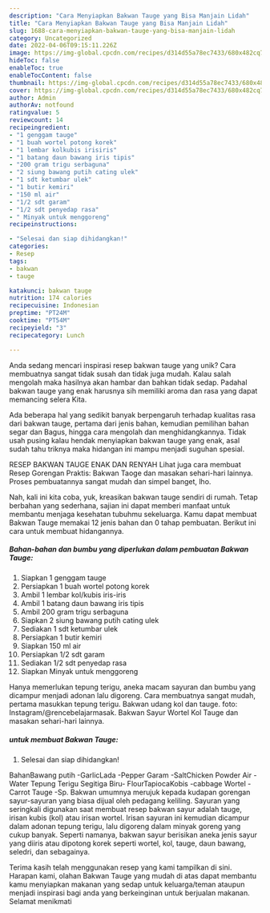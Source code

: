 ```yaml
---
description: "Cara Menyiapkan Bakwan Tauge yang Bisa Manjain Lidah"
title: "Cara Menyiapkan Bakwan Tauge yang Bisa Manjain Lidah"
slug: 1688-cara-menyiapkan-bakwan-tauge-yang-bisa-manjain-lidah
category: Uncategorized
date: 2022-04-06T09:15:11.226Z
image: https://img-global.cpcdn.com/recipes/d314d55a78ec7433/680x482cq70/bakwan-tauge-foto-resep-utama.jpg
hideToc: false
enableToc: true
enableTocContent: false
thumbnail: https://img-global.cpcdn.com/recipes/d314d55a78ec7433/680x482cq70/bakwan-tauge-foto-resep-utama.jpg
cover: https://img-global.cpcdn.com/recipes/d314d55a78ec7433/680x482cq70/bakwan-tauge-foto-resep-utama.jpg
author: Admin
authorAv: notfound
ratingvalue: 5
reviewcount: 14
recipeingredient:
- "1 genggam tauge"
- "1 buah wortel potong korek"
- "1 lembar kolkubis irisiris"
- "1 batang daun bawang iris tipis"
- "200 gram trigu serbaguna"
- "2 siung bawang putih cating ulek"
- "1 sdt ketumbar ulek"
- "1 butir kemiri"
- "150 ml air"
- "1/2 sdt garam"
- "1/2 sdt penyedap rasa"
- " Minyak untuk menggoreng"
recipeinstructions:

- "Selesai dan siap dihidangkan!"
categories:
- Resep
tags:
- bakwan
- tauge

katakunci: bakwan tauge 
nutrition: 174 calories
recipecuisine: Indonesian
preptime: "PT24M"
cooktime: "PT54M"
recipeyield: "3"
recipecategory: Lunch

---
```





Anda sedang mencari inspirasi resep bakwan tauge yang unik? Cara membuatnya sangat tidak susah dan tidak juga mudah. Kalau salah mengolah maka hasilnya akan hambar dan bahkan tidak sedap. Padahal bakwan tauge yang enak harusnya sih memiliki aroma dan rasa yang dapat memancing selera Kita.





Ada beberapa hal yang sedikit banyak berpengaruh terhadap kualitas rasa dari bakwan tauge, pertama dari jenis bahan, kemudian pemilihan bahan segar dan Bagus, hingga cara mengolah dan menghidangkannya. Tidak usah pusing kalau hendak menyiapkan bakwan tauge yang enak,      asal sudah tahu triknya maka hidangan ini mampu menjadi suguhan spesial.














RESEP BAKWAN TAUGE ENAK DAN RENYAH Lihat juga cara membuat Resep Gorengan Praktis: Bakwan Taoge dan masakan sehari-hari lainnya. Proses pembuatannya sangat mudah dan simpel banget, lho.






Nah, kali ini kita coba, yuk, kreasikan bakwan tauge sendiri di rumah. Tetap berbahan yang sederhana, sajian ini dapat memberi manfaat untuk membantu menjaga kesehatan tubuhmu sekeluarga. Kamu dapat membuat Bakwan Tauge memakai 12 jenis bahan dan 0 tahap pembuatan. Berikut ini cara untuk membuat hidangannya.

<!--inarticleads1-->

##### Bahan-bahan dan bumbu yang diperlukan dalam pembuatan Bakwan Tauge:

1. Siapkan 1 genggam tauge
1. Persiapkan 1 buah wortel potong korek
1. Ambil 1 lembar kol/kubis iris-iris
1. Ambil 1 batang daun bawang iris tipis
1. Ambil 200 gram trigu serbaguna
1. Siapkan 2 siung bawang putih cating ulek
1. Sediakan 1 sdt ketumbar ulek
1. Persiapkan 1 butir kemiri
1. Siapkan 150 ml air
1. Persiapkan 1/2 sdt garam
1. Sediakan 1/2 sdt penyedap rasa
1. Siapkan  Minyak untuk menggoreng


Hanya memerlukan tepung terigu, aneka macam sayuran dan bumbu yang dicampur menjadi adonan lalu digoreng. Cara membuatnya sangat mudah, pertama masukkan tepung terigu. Bakwan udang kol dan tauge. foto: Instagram/@rencebelajarmasak. Bakwan Sayur Wortel Kol Tauge dan masakan sehari-hari lainnya. 

<!--inarticleads2-->

#####  untuk membuat Bakwan Tauge:


1. Selesai dan siap dihidangkan!

BahanBawang putih -GarlicLada -Pepper Garam -SaltChicken Powder Air -Water Tepung Terigu Segitiga Biru- FlourTapiocaKobis -cabbage Wortel -Carrot Tauge -Sp. Bakwan umumnya merujuk kepada kudapan gorengan sayur-sayuran yang biasa dijual oleh pedagang keliling. Sayuran yang seringkali digunakan saat membuat resep bakwan sayur adalah tauge, irisan kubis (kol) atau irisan wortel. Irisan sayuran ini kemudian dicampur dalam adonan tepung terigu, lalu digoreng dalam minyak goreng yang cukup banyak. Seperti namanya, bakwan sayur berisikan aneka jenis sayur yang diiris atau dipotong korek seperti wortel, kol, tauge, daun bawang, seledri, dan sebagainya. 

Terima kasih telah menggunakan resep yang kami tampilkan di sini. Harapan kami, olahan Bakwan Tauge yang mudah di atas dapat membantu kamu menyiapkan makanan yang sedap untuk keluarga/teman ataupun menjadi inspirasi bagi anda yang berkeinginan untuk berjualan makanan. Selamat menikmati
